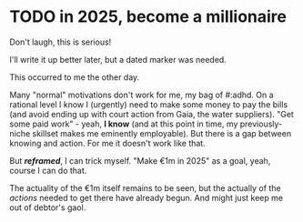 # TODO in 2025, become a millionaire

Don't laugh, this is serious!

I'll write it up better later, but a dated marker was needed.

This occurred to me the other day.

Many "normal" motivations don't work for me, my bag of #:adhd. On a rational level I know I (urgently) need to make some money to pay the bills (and avoid ending up with court action from Gaia, the water suppliers). "Get some paid work" - yeah, **I know** (and at this point in time, my previously-niche skillset makes me eminently employable). But there is a gap between knowing and action. For me it doesn't work like that.

But **_reframed_**, I can trick myself. "Make €1m in 2025" as a goal, yeah, course I can do that.

The actuality of the €1m itself remains to be seen, but the actually of the _actions_ needed to get there have already begun. And might just keep me out of debtor's gaol.
